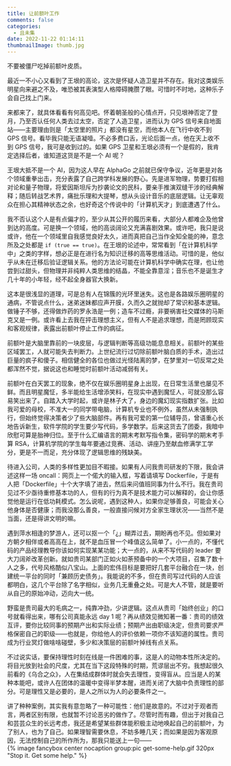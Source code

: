 ```yaml
---
title: 让前额叶工作
comments: false
categories:
  - 且未集
date: 2022-11-22 01:14:11
thumbnailImage: thumb.jpg
---
```


不要被僵尸吃掉前额叶皮质。

<!-- excerpt -->

最近一不小心又看到了王垠的高论，这次是怀疑人造卫星并不存在。我对这类娱乐明星向来避之不及，唯恐被其表演型人格障碍腌臜了眼。可惜时不时地，这种乐子会自己找上门来。

来都来了，就具体看看有何高见吧。怀着朝圣般的心情点开，只见垠神否定了登月，乃至否认任何人类去过太空，否定了人造卫星，进而认为 GPS 信号来自地面站——主要理由则是「太空里的照片」都没有星空，而他本人在飞行中收不到 GPS 信号。看毕我只能无语凝噎。不必多费口舌，光论后面一点，他在天上收不到 GPS 信号，我可是收到过的。如果 GPS 卫星和王垠必须有一个是假的，我肯定选择后者，谁知道这货是不是一个 AI 呢？

王垠大抵不是一个 AI，因为这人早在 AlphaGo 之前就已保守争议，近年更是对各个领域重拳出击，充分表露了自己跨学科发展的野心。先是进军物理，势要打假相对论和量子物理，将爱因斯坦斥为抄袭论文的民科，要亲手推演双缝干涉的经典解释；随后转战艺术界，痛批乐理和大提琴，想从头设计音乐的底层逻辑。让无辜观众在担心其精神状态之余，也好奇这个传说中的「计算机天才」到底遭遇了什么。

我不否认这个人是有点偏才的，至少从其公开的履历来看，大部分人都难企及他曾到达的高度。可是换一个领域，他的高谈阔论又充满喜剧效果。或许吧，我只是说或许，他在一个领域里自我感觉良好太久，进而真把自己当作全知全能的神，意念所及之处都是 `if (true == true)`。在王垠的论述中，常常看到「在计算机科学中」之类的字样，想必正是在进行名为知识迁移的高等思维活动。可惜的是，他似乎从未在迁移后验证逻辑关系。他的方法论可能在计算机科学中确实在理，也让他尝到过甜头，但物理并非纯粹人类思维的结晶，不能全靠意淫；音乐也不是诞生才几十年的小年轻，经不起全身器官大换新。

这本是很浅显的道理，可是总有人在锦簇的光环里迷失。这也是各路娱乐圈明星的通病，不管说点什么，迷弟迷妹都应声开膜，久而久之就抛却了常识和基本逻辑。做锤子不够，还得做炸药的罗永浩是一例；造车不过瘾，非要祸害社交媒体的马斯克又是一例。或许看上去我在抨击理想主义，但有人不是追求理想，而是罔顾现实和客观规律，表露出前额叶停止工作的病征。

前额叶是大脑里靠前的一块皮层，与逻辑判断等高级功能息息相关。前额叶的某些区域罢工，人就可能失去判断力。上世纪流行过切除前额叶脑白质的手术，造出过巨量的疯子和傻子。相信健全的各位也做过光怪陆离的梦，在梦里对一切反常之处都浑然不觉，据说这也和睡觉时前额叶活动减弱有关。

前额叶在白天罢工的现象，绝不仅在娱乐圈明星身上出现，在日常生活里也屡见不鲜。而且明星魔怔，多半能给生活增添笑料，在现实中遇到魔怔人，可就没那么容易笑出来了。自踏入大学时起，或许是林子大了，身边的魔幻现实指数扩张。比如我可爱的母校，不准大一的同学带电脑，计算机专业也不例外，虽然从未强制执行，但始终觉得决策者少了些大脑部件。再有我可爱的第一位辅导员，曾语重心长地告诉新生，软件学院的学生要少写代码，多学数学。后来这货去了团委，我暗中欣慰可算是胎神归位。至于什么汇编语言的期末考默写指令集，密码学的期末考手算 RSA，计算机学院的学生每年要通过竞赛、活动、讲座乃至献血修满学工学分，更是不一而足，充分体现了逻辑思维的残缺美。

待进入公司，人类的多样性更加目不暇接。如果有人问我贵司研发的下限，我会讲述这样一场 oncall：网页上一个偌大的输入框，写着请填写 Dockerfile，于是有人把「Dockerfile」十个大字填了进去，然后来问值班同事为什么不行。我在贵司见过不少亟待重修基本功的人，但有的行为真不是技术能力可以解释的，会让你感觉他是运行在低功耗模式。怎么说呢，遇到这种人，如果你足够善良，可能会关心他身体是否健康；而我没那么善良，一般直接问候对方全家生理状况——当然不是当面，还是得讲文明的嘛。

遇到萍水相逢的梦游人，还可以抠一个「¿」糊弄过去，期盼再也不见。但如果对方朝夕相伴或者高高在上，就不是血压冒一个峰值这么简单了。小一点的，不懂代码的产品经理教导你该如何实现某某功能；大一点的，从来不写代码的 leader 要大刀阔斧改革创新。就如贵司某部门正如火如荼预备中的一个大项目，召集了数十人之多，代号风格酷似八宝山。上面的宏伟目标是要把好几套平台融合在一块，创建统一平台的同时「兼顾历史债务」。我能说的不多，但在贵司写过代码的人应该都明白，这几个平台除了名字相似，业务几无重叠之处。可是大人不管，就是要听从自己的原始冲动，迈向大一统。

野蛮是贵司最大的毛病之一，纯靠冲劲，少讲逻辑。这点从贵司「始终创业」的口号就看得出来，哪有公司真能永远 day 1 呢？再从绩效见微知著一番：贵司的绩效互评，要你比较同事的预期产出和实际业绩；预期产出由职级决定，但贵司要求严格保密自己的职级——也就是，你给他人的评价依赖一项你不该知道的属性。贵司成为行业冥灯做啥啥碰壁，多少和决策层的前额叶掉线有点关系。

不过说实话，要保持理性时刻在线是一件困难的事，这是人的动物本性所决定的。将目光放到社会的尺度，尤其在当下这段特殊的时期，荒谬层出不穷。我想起很久前看的《乌合之众》，人在集结成群体时就会失去理性，变得盲从。应当是人的某种本能吧，或许人在团体的温暖中变得半梦本醒，进而关闭了大脑中负责理性的部分。可是理性又是必要的，是人之所以为人的必要条件之一。

讲了种种案例，其实我有意忽略了一种可能性：他们是故意的。不过对于观者而言，两者区别有限，也就暂不讨论恶劣的做作了。尽管时而有趣，但出于对我自己和芸芸众生的长远考虑，我还是希望某些群体能积极主动地唤起自己的前额叶，为了别人，也为了自己。如果理智需要休息，不妨多睡几天；而如果是因为客观原因，无法控制自己的所作所为，那我只能送上一句——
<br>
{% image fancybox center nocaption group:pic get-some-help.gif 320px "Stop it. Get some help." %}